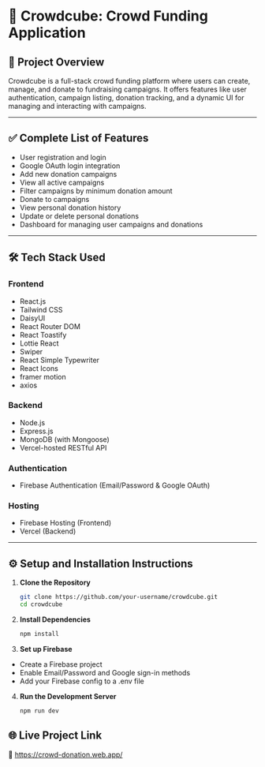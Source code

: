 # 🚀 Crowdcube: Crowd Funding Application

## 📖 Project Overview

Crowdcube is a full-stack crowd funding platform where users can create, manage, and donate to fundraising campaigns. It offers features like user authentication, campaign listing, donation tracking, and a dynamic UI for managing and interacting with campaigns.

---

## ✅ Complete List of Features

- User registration and login
- Google OAuth login integration
- Add new donation campaigns
- View all active campaigns
- Filter campaigns by minimum donation amount
- Donate to campaigns
- View personal donation history
- Update or delete personal donations
- Dashboard for managing user campaigns and donations

---

## 🛠 Tech Stack Used

### Frontend
- React.js
- Tailwind CSS
- DaisyUI
- React Router DOM
- React Toastify
- Lottie React
- Swiper
- React Simple Typewriter
- React Icons
- framer motion
- axios

### Backend
- Node.js
- Express.js
- MongoDB (with Mongoose)
- Vercel-hosted RESTful API

### Authentication
- Firebase Authentication (Email/Password & Google OAuth)

### Hosting
- Firebase Hosting (Frontend)
- Vercel (Backend)

---

## ⚙️ Setup and Installation Instructions

1. **Clone the Repository**
   ```bash
   git clone https://github.com/your-username/crowdcube.git
   cd crowdcube

2. **Install Dependencies**
   ```bash
   npm install

3. **Set up Firebase**
- Create a Firebase project
- Enable Email/Password and Google sign-in methods
- Add your Firebase config to a .env file

4. **Run the Development Server**
    ```bash
   npm run dev

## 🌐 Live Project Link

🔗 https://crowd-donation.web.app/